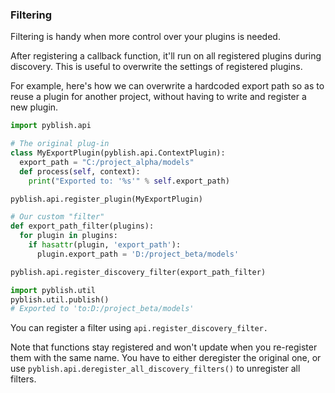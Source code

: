 ### Filtering

Filtering is handy when more control over your plugins is needed. 

After registering a callback function, it'll run on all registered plugins during discovery. This is useful to overwrite the settings of registered plugins.

For example, here's how we can overwrite a hardcoded export path so as to reuse a plugin for another project, without having to write and register a new plugin.

```python
import pyblish.api

# The original plug-in
class MyExportPlugin(pyblish.api.ContextPlugin):
  export_path = "C:/project_alpha/models"
  def process(self, context):
    print("Exported to: '%s'" % self.export_path)

pyblish.api.register_plugin(MyExportPlugin)

# Our custom "filter"
def export_path_filter(plugins):
  for plugin in plugins:
    if hasattr(plugin, 'export_path'):
      plugin.export_path = 'D:/project_beta/models'

pyblish.api.register_discovery_filter(export_path_filter)

import pyblish.util
pyblish.util.publish()
# Exported to 'to:D:/project_beta/models'
```

You can register a filter using `api.register_discovery_filter.`

Note that functions stay registered and won't update when you re-register them with the same name. You have to either deregister the original one, or use 
`pyblish.api.deregister_all_discovery_filters()` to unregister all filters.
